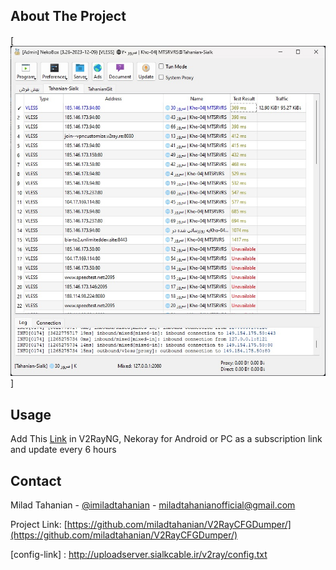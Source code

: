 <!-- ABOUT THE PROJECT -->
## About The Project

[![Product Name Screen Shot][product-screenshot]]

<!-- USAGE -->
## Usage

Add This [Link](http://uploadserver.sialkcable.ir/v2ray/config.txt) in V2RayNG, Nekoray for Android or PC as a subscription link and update every 6 hours

<!-- CONTACT -->
## Contact

Milad Tahanian - [@imiladtahanian](https://twitter.com/imiladtahanian) - miladtahanianofficial@gmail.com

Project Link: [https://github.com/miladtahanian/V2RayCFGDumper/](https://github.com/miladtahanian/V2RayCFGDumper/)

[product-screenshot]: images/screenshot.jpg
[config-link] : http://uploadserver.sialkcable.ir/v2ray/config.txt